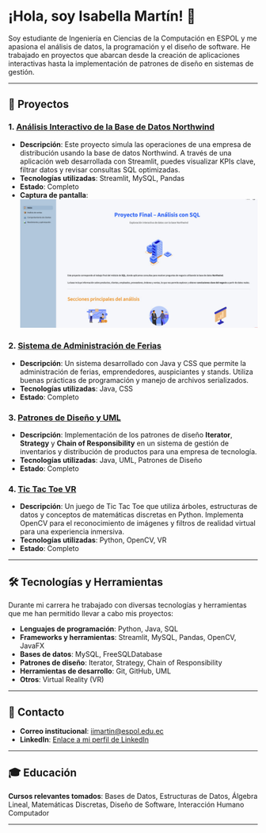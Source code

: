 # ¡Hola, soy Isabella Martín! 👋

Soy estudiante de Ingeniería en Ciencias de la Computación en ESPOL y me apasiona el análisis de datos, la programación y el diseño de software. He trabajado en proyectos que abarcan desde la creación de aplicaciones interactivas hasta la implementación de patrones de diseño en sistemas de gestión.

---
 
## 📂 Proyectos

### 1. [Análisis Interactivo de la Base de Datos Northwind](https://github.com/isabellaim/ProyectoModulo2)
   - **Descripción**: Este proyecto simula las operaciones de una empresa de distribución usando la base de datos Northwind. A través de una aplicación web desarrollada con Streamlit, puedes visualizar KPIs clave, filtrar datos y revisar consultas SQL optimizadas.
   - **Tecnologías utilizadas**: Streamlit, MySQL, Pandas
   - **Estado**: Completo
   - **Captura de pantalla**:
     ![Northwind](Northwind.jpg)

### 2. [Sistema de Administración de Ferias](https://github.com/isabellaim/POO-P03-G04)
   - **Descripción**: Un sistema desarrollado con Java y CSS que permite la administración de ferias, emprendedores, auspiciantes y stands. Utiliza buenas prácticas de programación y manejo de archivos serializados.
   - **Tecnologías utilizadas**: Java, CSS
   - **Estado**: Completo

### 3. [Patrones de Diseño y UML](https://github.com/isabellaim/G04-PatronesDise-oUML)
   - **Descripción**: Implementación de los patrones de diseño **Iterator**, **Strategy** y **Chain of Responsibility** en un sistema de gestión de inventarios y distribución de productos para una empresa de tecnología.
   - **Tecnologías utilizadas**: Java, UML, Patrones de Diseño
   - **Estado**: Completo

### 4. [Tic Tac Toe VR](https://github.com/Jmuniz27/ProyectoMatDisc--Tic-Tac-Toe-With-Trees)
   - **Descripción**: Un juego de Tic Tac Toe que utiliza árboles, estructuras de datos y conceptos de matemáticas discretas en Python. Implementa OpenCV para el reconocimiento de imágenes y filtros de realidad virtual para una experiencia inmersiva.
   - **Tecnologías utilizadas**: Python, OpenCV, VR
   - **Estado**: Completo

---

## 🛠️ Tecnologías y Herramientas

Durante mi carrera he trabajado con diversas tecnologías y herramientas que me han permitido llevar a cabo mis proyectos:

- **Lenguajes de programación**: Python, Java, SQL
- **Frameworks y herramientas**: Streamlit, MySQL, Pandas, OpenCV, JavaFX
- **Bases de datos**: MySQL, FreeSQLDatabase
- **Patrones de diseño**: Iterator, Strategy, Chain of Responsibility
- **Herramientas de desarrollo**: Git, GitHub, UML
- **Otros**: Virtual Reality (VR)

---

## 📧 Contacto

- **Correo institucional**: [iimartin@espol.edu.ec](mailto:iimartin@espol.edu.ec)
- **LinkedIn**: [Enlace a mi perfil de LinkedIn](https://www.linkedin.com/in/isabellamartinp/)

---

## 🎓 Educación
  **Cursos relevantes tomados**: Bases de Datos, Estructuras de Datos, Álgebra Lineal, Matemáticas Discretas, Diseño de Software, Interacción Humano Computador

---
